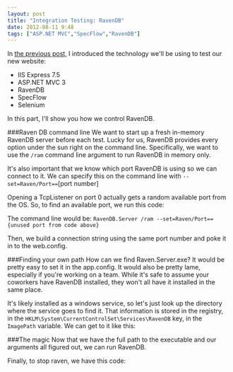 ```yaml
---
layout: post
title: "Integration Testing: RavenDB"
date: 2012-08-11 9:48
tags: ["ASP.NET MVC","SpecFlow","RavenDB"]
---
```

In [the previous post,](../integration-testing/) I introduced the technology we'll be using to test our new website:

* IIS Express 7.5
* ASP.NET MVC 3
* RavenDB
* SpecFlow
* Selenium

In this part, I'll show you how we control  RavenDB.

###Raven DB command line
We want to start up a fresh in-memory RavenDB server before each test. Lucky for us, RavenDB provides every option under the sun right on the command line. Specifically, we want to use the `/ram` command line argument to run RavenDB in memory only. 

It's also important that we know which port RavenDB is using so we can connect to it. We can specify this on the command line with `--set=Raven/Port==`[port number]

Opening a TcpListener on port 0 actually gets a random available port from the OS. So, to find an available port, we run this code:
<script src="https://gist.github.com/3319958.js?file=GetRandomUnusedPort.cs"></script>

The command line would be:
`RavenDB.Server /ram --set=Raven/Port=={unused port from code above}`

Then, we build a connection string using the same port number and poke it in to the web.config.

###Finding your own path
How can we find Raven.Server.exe? It would be pretty easy to set it in the app.config. It would also be pretty lame, especially if you're working on a team. While it's safe to assume your coworkers have RavenDB installed, they won't all have it installed in the same place.

It's likely installed as a windows service, so let's just look up the directory where the service goes to find it. That information is stored in the registry, in the `HKLM\System\CurrentControlSet\Services\RavenDB` key, in the `ImagePath` variable. We can get to it like this:
<script src="https://gist.github.com/3319958.js?file=GetRavenDbServicePath,cs">
</script>

###The magic
Now that we have the full path to the executable and our arguments all figured out, we can run RavenDB.

<script src="https://gist.github.com/3319958.js?file=StartRaven.cs"></script>

Finally, to stop raven, we have this code:
<script src="https://gist.github.com/3319958.js?file=StopRaven.cs"></script>

